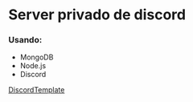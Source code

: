 # Server privado de discord


### Usando:

- MongoDB
- Node.js
- Discord

[DiscordTemplate](https://discord.new/pJrtVfm89PPH)

